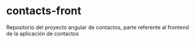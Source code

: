 # contacts-front
Repositorio del proyecto angular de contactos, parte referente al frontend de la aplicación de contactos
